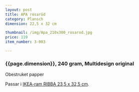 ```yaml
---
layout: post
title: APA rosaröd
category: Plansch
dimension: 22,5 x 32 cm

thumbnail: /img/Apa_210x300_rosarod.jpg
price: 119
item_number: 3-003

---
```


### {{page.dimension}}, 240 gram, Multidesign original
Obestruket papper

Passar i [IKEA-ram RIBBA 23,5 x 32,5 cm](http://www.ikea.com/se/sv/catalog/products/50168308/#/70153160).